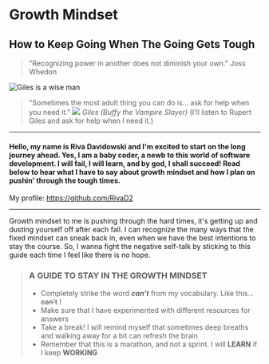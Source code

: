 #  **Growth Mindset**
## How to Keep Going When The Going Gets Tough

>"Recognizing power in another does not diminish your own."  Joss Whedon

![Giles is a wise man](https://www.writeups.org/wp-content/uploads/Giles-Buffy-Vampire-Slayer-Anthony-Head.jpg)

>"Sometimes the most adult thing you can do is... ask for help when you need it." 
![](path_to_image)
*Giles (Buffy the Vampire Slayer)*
(I'll listen to Rupert Giles and ask for help when I need it.)





-------


#### Hello, my name is Riva Davidowski and I'm excited to start on the long journey ahead. Yes, I am a baby coder, a newb to this world of software development. I will fail, I will learn, and by god, I shall succeed! Read below to hear what I have to say about growth mindset and how I plan on pushin' through the tough times. 
My profile: <https://github.com/RivaD2>


------


Growth mindset to me is pushing through the hard times, it's getting up and dusting yourself off after each fall. I can recognize the many ways that the fixed mindset can sneak back in, even when we have the best intentions to stay the course. So, I wanna fight the negative self-talk by sticking to this guide each time I feel like there is no hope.



> ### A GUIDE TO STAY IN THE GROWTH MINDSET
>
> - Completely strike the word ***can't*** from my vocabulary. Like this... ~~can't~~ !
> - Make sure that I have experimented with different resources for answers
> - Take a break! I will remind myself that sometimes deep breaths and walking away for a bit can refresh the brain
> - Remember that this is a marathon, and not a sprint. I will **LEARN** if I keep **WORKING**

